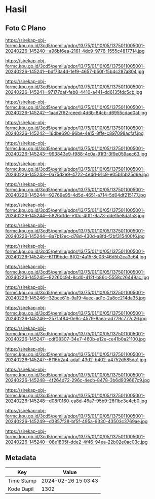 # Hasil

## Foto C Plano

https://sirekap-obj-formc.kpu.go.id/3cd5/pemilu/pdpr/13/75/01/10/05/1375011005001-20240226-145240--a96bf6ea-2161-4dc9-9776-1555c4817714.jpg

https://sirekap-obj-formc.kpu.go.id/3cd5/pemilu/pdpr/13/75/01/10/05/1375011005001-20240226-145241--bdf73a4d-1ef9-4657-b50f-f5b4c287a804.jpg

https://sirekap-obj-formc.kpu.go.id/3cd5/pemilu/pdpr/13/75/01/10/05/1375011005001-20240226-145241--97177daf-feb8-4410-a441-dd6135fdc5cb.jpg

https://sirekap-obj-formc.kpu.go.id/3cd5/pemilu/pdpr/13/75/01/10/05/1375011005001-20240226-145242--1aad2f62-ceed-4d6b-84cb-d6955cdad0af.jpg

https://sirekap-obj-formc.kpu.go.id/3cd5/pemilu/pdpr/13/75/01/10/05/1375011005001-20240226-145242--16dbe690-96be-4e15-8ffe-c897098acfaf.jpg

https://sirekap-obj-formc.kpu.go.id/3cd5/pemilu/pdpr/13/75/01/10/05/1375011005001-20240226-145243--993843e9-f988-4c0a-91f3-3f9e059aec63.jpg

https://sirekap-obj-formc.kpu.go.id/3cd5/pemilu/pdpr/13/75/01/10/05/1375011005001-20240226-145243--0a75d2e9-4722-4e4d-91c9-e05b1bb25d6e.jpg

https://sirekap-obj-formc.kpu.go.id/3cd5/pemilu/pdpr/13/75/01/10/05/1375011005001-20240226-145244--92769e95-4d5d-4651-a714-5d04df215177.jpg

https://sirekap-obj-formc.kpu.go.id/3cd5/pemilu/pdpr/13/75/01/10/05/1375011005001-20240226-145244--5826d1de-e10c-40f1-9a73-dde15e8da153.jpg

https://sirekap-obj-formc.kpu.go.id/3cd5/pemilu/pdpr/13/75/01/10/05/1375011005001-20240226-145244--8a7b12ec-d78d-430d-a8fd-f2bf315400f6.jpg

https://sirekap-obj-formc.kpu.go.id/3cd5/pemilu/pdpr/13/75/01/10/05/1375011005001-20240226-145245--61119bde-8f02-4a15-8c03-46d5b2ca3c64.jpg

https://sirekap-obj-formc.kpu.go.id/3cd5/pemilu/pdpr/13/75/01/10/05/1375011005001-20240226-145245--92260c94-8cd0-412f-b86c-5558c26449ac.jpg

https://sirekap-obj-formc.kpu.go.id/3cd5/pemilu/pdpr/13/75/01/10/05/1375011005001-20240226-145246--32bce61b-9a19-4aec-ad1c-2a8cc214da35.jpg

https://sirekap-obj-formc.kpu.go.id/3cd5/pemilu/pdpr/13/75/01/10/05/1375011005001-20240226-145246--2571af84-0e9c-4579-8aea-ad779c777c26.jpg

https://sirekap-obj-formc.kpu.go.id/3cd5/pemilu/pdpr/13/75/01/10/05/1375011005001-20240226-145247--cdf08307-34e7-460b-a12e-ce41b0a21100.jpg

https://sirekap-obj-formc.kpu.go.id/3cd5/pemilu/pdpr/13/75/01/10/05/1375011005001-20240226-145247--8f16b2a4-adaf-43d2-b402-a4752d585da1.jpg

https://sirekap-obj-formc.kpu.go.id/3cd5/pemilu/pdpr/13/75/01/10/05/1375011005001-20240226-145248--4f264d72-296c-4ecb-8478-3b6d939667c9.jpg

https://sirekap-obj-formc.kpu.go.id/3cd5/pemilu/pdpr/13/75/01/10/05/1375011005001-20240226-145248--d08f0160-ea8d-46a7-95b9-26f1bc3e4eb0.jpg

https://sirekap-obj-formc.kpu.go.id/3cd5/pemilu/pdpr/13/75/01/10/05/1375011005001-20240226-145249--d3857f38-bf5f-495a-9330-43503c3769ae.jpg

https://sirekap-obj-formc.kpu.go.id/3cd5/pemilu/pdpr/13/75/01/10/05/1375011005001-20240226-145240--08e1805f-dde2-4f46-94ea-22b02e0ac03c.jpg


## Metadata

| Key        | Value               |
| ---------- | ------------------- |
| Time Stamp | 2024-02-26 15:03:43 |
| Kode Dapil | 1302                |



